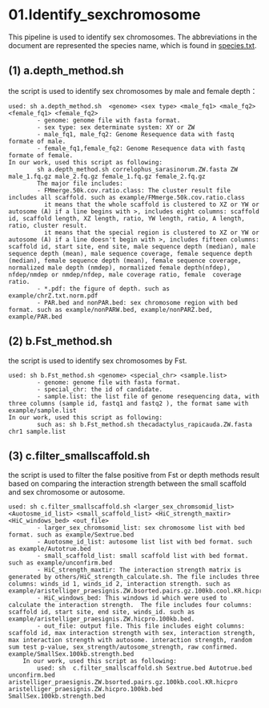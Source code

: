 # 01.Identify_sexchromosome
This pipeline is used to identify sex chromosomes.
The abbreviations in the document are represented the species name, which is found in [species.txt](https://github.com/Dived-Jin/Gecko_Sexchromosome/blob/af3026331796bd45a6fcf1bb4dc1415eb5a400ed/species.txt).
## (1) a.depth_method.sh
the script is used to identify sex chromosomes  by male and female depth：
```
used: sh a.depth_method.sh  <genome> <sex type> <male_fq1> <male_fq2> <female_fq1> <female_fq2>
        - genome: genome file with fasta format.
        - sex type: sex determinate system: XY or ZW 
        - male_fq1, male_fq2: Genome Resequence data with fastq formate of male.
        - female_fq1,female_fq2: Genome Resequence data with fastq formate of female.
In our work, used this script as following:
        sh a.depth_method.sh correlophus_sarasinorum.ZW.fasta ZW male_1.fq.gz male_2.fq.gz female_1.fq.gz female_2.fq.gz
        The major file includes:
        - FMmerge.50k.cov.ratio.class: The cluster result file includes all scaffold. such as example/FMmerge.50k.cov.ratio.class
          it means that the whole scaffold is clustered to XZ or YW or autosome (A) if a line begins with >, includes eight columns: scaffold id, scaffold length, XZ length, ratio, YW length, ratio, A length, ratio, cluster result. 
          it means that the special region is clustered to XZ or YW or autosome (A) if a line doesn't begin with >, includes fifteen columns: scaffold id, start site, end site, male sequence depth (median), male sequence depth (mean), male sequence coverage, female sequence depth (median), female sequence depth (mean), female sequence coverage, normalized male depth (nmdep), normalized female depth(nfdep), nfdep/nmdep or nmdep/nfdep, male coverage ratio, female  coverage ratio.
        - *.pdf: the figure of depth. such as example/chrZ.txt.norm.pdf
        - PAR.bed and nonPAR.bed: sex chromosome region with bed format. such as example/nonPARW.bed, example/nonPARZ.bed, example/PAR.bed
```

## (2) b.Fst_method.sh
the script is used to identify sex chromosomes by Fst.
```
used: sh b.Fst_method.sh <genome> <special_chr> <sample.list>
        - genome: genome file with fasta format.
        - special_chr: the id of candidate.
        - sample.list: the list file of genome resequencing data, with three columns (sample id, fastq1 and fastq2 ), the format same with example/sample.list
In our work, used this script as following:
        such as: sh b.Fst_method.sh thecadactylus_rapicauda.ZW.fasta chr1 sample.list
```
   
## (3) c.filter_smallscaffold.sh
the script is used to filter the false positive from Fst or depth methods result based on comparing the interaction strength between the small scaffold and sex chromosome or autosome.
```
used: sh c.filter_smallscaffold.sh <larger_sex_chromsomid_list> <Auotosme_id_list> <small_scaffold_list> <HiC_strength_maxtir> <HiC_windows_bed> <out_file>
        - larger_sex_chromsomid_list: sex chromosome list with bed format. such as example/Sextrue.bed
        - Auotosme_id_list: autosome list list with bed format. such as example/Autotrue.bed
        - small_scaffold_list: small scaffold list with bed format. such as example/unconfirm.bed
        - HiC_strength_maxtir: The interaction strength matrix is generated by others/HiC_strength_calculate.sh. The file includes three columns: winds_id 1, winds_id 2, interaction strength. such as example/aristelliger_praesignis.ZW.bsorted.pairs.gz.100kb.cool.KR.hicpro 
        - HiC_windows_bed: This windows id which were used to calculate the interaction strength.  The file includes four columns: scaffold id, start site, end site, winds_id. such as example/aristelliger_praesignis.ZW.hicpro.100kb.bed. 
        - out_file: output file. This file includes eight columns: scaffold id, max interaction strength with sex, interaction strength, max interaction strength with autosome. interaction strength, random sum test p-value, sex_strength/autosome_strength, raw confirmed. example/SmallSex.100kb.strength.bed
    In our work, used this script as following:
        used: sh  c.filter_smallscaffold.sh Sextrue.bed Autotrue.bed unconfirm.bed aristelliger_praesignis.ZW.bsorted.pairs.gz.100kb.cool.KR.hicpro aristelliger_praesignis.ZW.hicpro.100kb.bed  SmallSex.100kb.strength.bed
```
